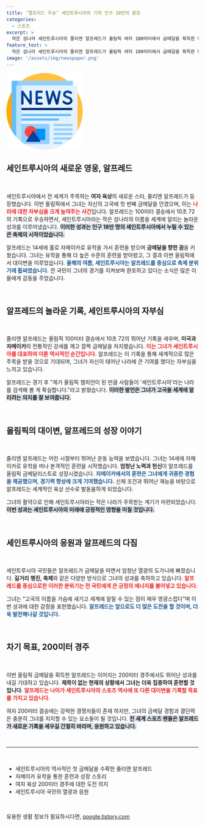```yaml
---
title: ‘앨프리드 우승’ 세인트루시아의 기적 인구 18만의 환호
categories:
  - 스포츠
excerpt: >
  작은 섬나라 세인트루시아의 줄리엔 알프레드가 올림픽 여자 100미터에서 금메달을 획득한 대이변이 일어났습니다! 14세에 자메이카 유학을 결심한 그녀가 세계 무대에서 고향의 이름을 알리며 축제 분위기 속에 기적을 만들어냈습니다.
feature_text: >
  작은 섬나라 세인트루시아의 줄리엔 알프레드가 올림픽 여자 100미터에서 금메달을 획득한 대이변이 일어났습니다! 14세에 자메이카 유학을 결심한 그녀가 세계 무대에서 고향의 이름을 알리며 축제 분위기 속에 기적을 만들어냈습니다.
image: '/assets/img/newspaper.png'
---
```


<p><img src="/assets/img/newspaper.png" alt="kimp 속보" /></p>

<h2 data-ke-size="size26">세인트루시아의 새로운 영웅, 알프레드</h2>

<p data-ke-size="size16">&nbsp;</p>

<p>세인트루시아에서 전 세계가 주목하는 <b>여자 육상</b>의 새로운 스타, 줄리엔 알프레드가 등장했습니다. 이번 올림픽에서 그녀는 자신의 고국에 첫 번째 금메달을 안겼으며, 이는 <b><span style="color: #ee2323;">나라에 대한 자부심을 크게 높여주는 사건</span></b>입니다. 알프레드는 100미터 결승에서 10초 72의 기록으로 우승하면서, 세인트루시아라는 작은 섬나라의 이름을 세계에 알리는 놀라운 성과를 이루어냈습니다. <b><span style="background-color: #21538527;">이러한 성과는 인구 18만 명의 세인트루시아에서 누릴 수 있는 큰 축제의 시작이었습니다.</span></b> </p>

<p>알프레드는 14세에 홀로 자메이카로 유학을 가서 훈련을 받으며 <b>금메달을 향한 꿈</b>을 키웠습니다. 그녀는 유학을 통해 더 높은 수준의 훈련을 받아왔고, 그 결과 이번 올림픽에서 대이변을 이루었습니다. <b><span style="color: #1a5490;">올해의 여름, 세인트루시아는 알프레드를 중심으로 축제 분위기에 휩싸였습니다.</span></b> 전 국민이 그녀의 경기를 지켜보며 환호하고 있다는 소식은 많은 이들에게 감동을 주었습니다. </p>

<p data-ke-size="size16">&nbsp;</p>

<h2 data-ke-size="size26">알프레드의 놀라운 기록, 세인트루시아의 자부심</h2>

<p data-ke-size="size16">&nbsp;</p>

<p>줄리엔 알프레드는 올림픽 100미터 결승에서 10초 72의 뛰어난 기록을 세우며, <b>미국과 자메이카</b>의 전통적인 강세를 깨고 깜짝 금메달을 차지했습니다. <b><span style="color: #ee2323;">이는 그녀가 세인트루시아를 대표하여 이룬 역사적인 순간입니다.</span></b> 알프레드는 이 기록을 통해 세계적으로 많은 주목을 받을 것으로 기대되며, 그녀가 자신이 태어난 나라에 큰 기여를 했다는 자부심을 느끼고 있습니다. </p>

<p>알프레드는 경기 후 "제가 올림픽 챔피언이 된 만큼 사람들이 '세인트루시아'라는 나라를 검색해 볼 게 확실합니다."라고 밝혔습니다. <b><span style="background-color: #21538527;">이러한 발언은 그녀가 고국을 세계에 알리려는 의지를 잘 보여줍니다.</span></b> </p>

<p data-ke-size="size16">&nbsp;</p>

<h2 data-ke-size="size26">올림픽의 대이변, 알프레드의 성장 이야기</h2>

<p data-ke-size="size16">&nbsp;</p>

<p>줄리엔 알프레드는 어린 시절부터 뛰어난 운동 능력을 보였습니다. 그녀는 14세에 자메이카로 유학을 떠나 본격적인 훈련을 시작했습니다. <b>엄청난 노력과 헌신</b>이 알프레드를 올림픽 금메달리스트로 성장시켰습니다. <b><span style="color: #1a5490;">자메이카에서의 훈련은 그녀에게 귀중한 경험을 제공했으며, 경기력 향상에 크게 기여했습니다.</span></b> 신체 조건과 뛰어난 재능을 바탕으로 알프레드는 세계적인 육상 선수로 발돋움하게 되었습니다.</p>

<p>그녀의 활약으로 인해 세인트루시아라는 작은 나라가 주목받는 계기가 마련되었습니다. <b><span style="background-color: #21538527;">이번 성과는 세인트루시아의 미래에 긍정적인 영향을 미칠 것입니다.</span></b> </p>

<p data-ke-size="size16">&nbsp;</p>

<h2 data-ke-size="size26">세인트루시아의 응원과 알프레드의 다짐</h2>

<p data-ke-size="size16">&nbsp;</p>

<p>세인트루시아 국민들은 알프레드가 금메달을 따면서 엄청난 열광의 도가니에 빠졌습니다. <b>길거리 행진, 축제</b>와 같은 다양한 방식으로 그녀의 성과를 축하하고 있습니다. <b><span style="color: #ee2323;">알프레드를 중심으로한 이러한 분위기는 전 국민에게 큰 긍정의 에너지를 불어넣고 있습니다.</span></b> </p>

<p>그녀는 "고국의 이름을 가슴에 새기고 세계에 알릴 수 있는 점이 매우 영광스럽다"며 이번 성과에 대한 감정을 표현했습니다. <b><span style="color: #1a5490;">알프레드는 앞으로도 더 많은 도전을 할 것이며, 더욱 발전해나갈 것입니다.</span></b> </p>

<p data-ke-size="size16">&nbsp;</p>

<h2 data-ke-size="size26">차기 목표, 200미터 경주</h2>

<p data-ke-size="size16">&nbsp;</p>

<p>이번 올림픽 금메달을 획득한 알프레드는 이어지는 200미터 경주에서도 뛰어난 성과를 내길 기대하고 있습니다. <b>제목이 없는 현재의 상황에서 그녀는 더욱 집중하여 훈련할 것입니다</b>. <b><span style="color: #ee2323;">알프레드는 나아가 세인트루시아의 스포츠 역사에 또 다른 대이변을 기록할 목표를 가지고 있습니다.</span></b> </p>

<p>여자 200미터 결승에는 강력한 경쟁자들이 존재 하지만, 그녀의 금메달 경험과 결단력은 충분히 그녀를 지지할 수 있는 요소들이 될 것입니다. <b><span style="background-color: #21538527;">전 세계 스포츠 팬들은 알프레드가 새로운 기록을 세우길 간절히 바라며, 응원하고 있습니다.</span></b> </p>

<p data-ke-size="size16">&nbsp;</p>

<hr>

<p data-ke-size="size16">&nbsp;</p>

<ul>
  <li>세인트루시아의 역사적인 첫 금메달을 수확한 줄리엔 알프레드</li>
  <li>자메이카 유학을 통한 훈련과 성장 스토리</li>
  <li>여자 육상 200미터 경주에 대한 도전 의지</li>
  <li>세인트루시아 국민의 열광과 응원</li>
</ul>

<p data-ke-size="size16">&nbsp;</p>
유용한 생활 정보가 필요하시다면, <a href="https://qoogle.tistory.com" rel="dofollow">qoogle.tistory.com</a>


